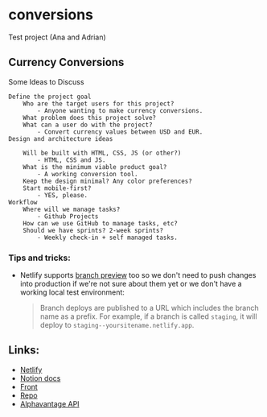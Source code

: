 # conversions
Test project (Ana and Adrian)

## Currency Conversions
Some Ideas to Discuss

	Define the project goal
		Who are the target users for this project? 
			- Anyone wanting to make currency conversions.
		What problem does this project solve?
		What can a user do with the project?
			- Convert currency values between USD and EUR.
	Design and architecture ideas
	
		Will be built with HTML, CSS, JS (or other?)
			- HTML, CSS and JS.
		What is the minimum viable product goal?
			- A working conversion tool.
		Keep the design minimal? Any color preferences? 
		Start mobile-first?
			- YES, please.
	Workflow 
		Where will we manage tasks? 
			- Github Projects
		How can we use GitHub to manage tasks, etc? 
		Should we have sprints? 2-week sprints? 
			- Weekly check-in + self managed tasks.

### Tips and tricks:
- Netlify supports [branch preview](https://docs.netlify.com/site-deploys/overview/?utm_campaign=featdaily21&utm_source=netlify&utm_medium=blog&utm_content=branch-deploys#branches-and-deploys) too so we don't need to push changes into production if we're not sure about them yet or we don't have a working local test environment:
	> Branch deploys are published to a URL which includes the branch name as a prefix. For example, if a branch is called `staging`, it will deploy to `staging--yoursitename.netlify.app`.

## Links:
- [Netlify](https://app.netlify.com/sites/conversionanad/)
- [Notion docs](https://www.notion.so/adrianskar/Netlify-02e4f548ef0746e68642c49ac3a449cd)
- [Front](https://conversionanad.netlify.app/)
- [Repo](https://github.com/AdrianSkar/conversions)
- [Alphavantage API](https://www.alphavantage.co/)

